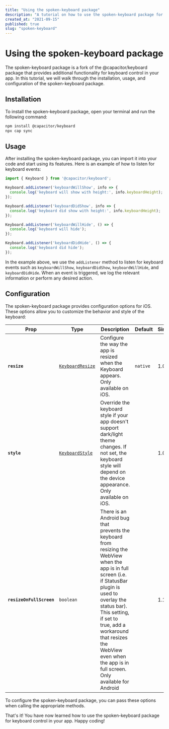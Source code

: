```yaml
---
title: "Using the spoken-keyboard package"
description: "A tutorial on how to use the spoken-keyboard package for keyboard control in your app."
created_at: "2021-09-15"
published: true
slug: "spoken-keyboard"
---
```


# Using the spoken-keyboard package

The spoken-keyboard package is a fork of the @capacitor/keyboard package that provides additional functionality for keyboard control in your app. In this tutorial, we will walk through the installation, usage, and configuration of the spoken-keyboard package.

## Installation

To install the spoken-keyboard package, open your terminal and run the following command:

```bash
npm install @capacitor/keyboard
npx cap sync
```

## Usage

After installing the spoken-keyboard package, you can import it into your code and start using its features. Here is an example of how to listen for keyboard events:

```typescript
import { Keyboard } from '@capacitor/keyboard';

Keyboard.addListener('keyboardWillShow', info => {
  console.log('keyboard will show with height:', info.keyboardHeight);
});

Keyboard.addListener('keyboardDidShow', info => {
  console.log('keyboard did show with height:', info.keyboardHeight);
});

Keyboard.addListener('keyboardWillHide', () => {
  console.log('keyboard will hide');
});

Keyboard.addListener('keyboardDidHide', () => {
  console.log('keyboard did hide');
});
```

In the example above, we use the `addListener` method to listen for keyboard events such as `keyboardWillShow`, `keyboardDidShow`, `keyboardWillHide`, and `keyboardDidHide`. When an event is triggered, we log the relevant information or perform any desired action.

## Configuration

The spoken-keyboard package provides configuration options for iOS. These options allow you to customize the behavior and style of the keyboard:

| Prop                     | Type                                                      | Description                                                                                                                                                                                                                                                                                                       | Default             | Since |
| ------------------------ | --------------------------------------------------------- | ----------------------------------------------------------------------------------------------------------------------------------------------------------------------------------------------------------------------------------------------------------------------------------------------------------------- | ------------------- | ----- |
| **`resize`**             | <code><a href="#keyboardresize">KeyboardResize</a></code> | Configure the way the app is resized when the Keyboard appears. Only available on iOS.                                                                                                                                                                                                                            | <code>native</code> | 1.0.0 |
| **`style`**              | <code><a href="#keyboardstyle">KeyboardStyle</a></code>   | Override the keyboard style if your app doesn't support dark/light theme changes. If not set, the keyboard style will depend on the device appearance. Only available on iOS.                                                                                                                                     |                     | 1.0.0 |
| **`resizeOnFullScreen`** | <code>boolean</code>                                      | There is an Android bug that prevents the keyboard from resizing the WebView when the app is in full screen (i.e. if StatusBar plugin is used to overlay the status bar). This setting, if set to true, add a workaround that resizes the WebView even when the app is in full screen. Only available for Android |                     | 1.1.0 |

To configure the spoken-keyboard package, you can pass these options when calling the appropriate methods.

That's it! You have now learned how to use the spoken-keyboard package for keyboard control in your app. Happy coding!
